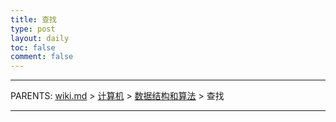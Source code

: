```yaml
---
title: 查找
type: post
layout: daily
toc: false
comment: false
---
```

---
PARENTS: [wiki.md](/gknows/wiki.md) > [计算机](/gknows/计算机) > [数据结构和算法](/gknows/数据结构和算法) > 查找

---
